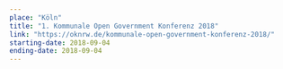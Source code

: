 ```yaml
---
place: "Köln"
title: "1. Kommunale Open Government Konferenz 2018"
link: "https://oknrw.de/kommunale-open-government-konferenz-2018/"
starting-date: 2018-09-04
ending-date: 2018-09-04
---
```

